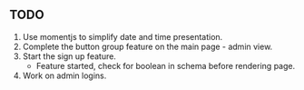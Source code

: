## TODO

1. Use momentjs to simplify date and time presentation.
2. Complete the button group feature on the main page - admin view.
3. Start the sign up feature.
   - Feature started, check for boolean in schema before rendering page.
4. Work on admin logins.
